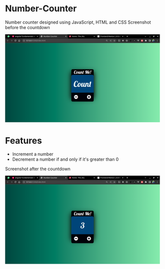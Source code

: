 # Number-Counter

Number counter designed using JavaScript, HTML and CSS
Screenshot before the countdown

![Screenshot](Count0.png)

# Features
  - Increment a number
  - Decrement a number if and only if it's greater than 0

Screenshot after the countdown

![Screenshot](Count1.png)
